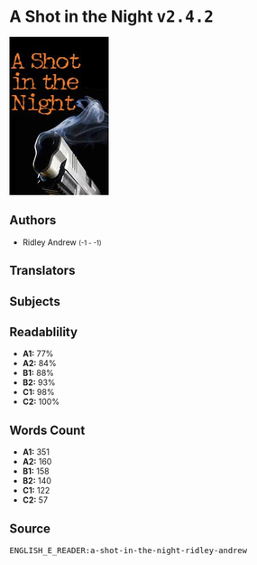 # A Shot in the Night <kbd>v2.4.2</kbd>

![](./cover.medium.jpg "")

## Authors


 - Ridley Andrew <small>(-1 - -1)</small>

## Translators



## Subjects



## Readablility


 - **A1:** 77%
 - **A2:** 84%
 - **B1:** 88%
 - **B2:** 93%
 - **C1:** 98%
 - **C2:** 100%

## Words Count


 - **A1:** 351
 - **A2:** 160
 - **B1:** 158
 - **B2:** 140
 - **C1:** 122
 - **C2:** 57

## Source


<kbd>ENGLISH_E_READER:a-shot-in-the-night-ridley-andrew</kbd>
